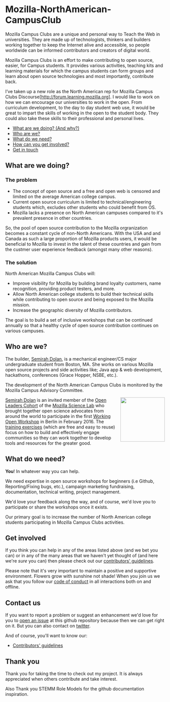 # Mozilla-NorthAmerican-CampusClub
Mozilla Campus Clubs are a unique and personal way to Teach the Web in universities. 
They are made up of technologists, thinkers and builders working together to keep the Internet alive and accessible, 
so people worldwide can be informed contributors and creators of digital world.

Mozilla Campus Clubs is an effort to make contributing to open source, easier, for Campus students. 
It provides various activities, teaching kits and learning materials for which the campus students can form groups and learn 
about open source technologies and most importantly, contribute back.

I’ve taken up a new role as the North American rep for Mozilla Campus Clubs Discourse[http://forum.learning.mozilla.org]. 
I would like to work on how we can encourage our universities to work in the open. 
From curriculum development, to the day to day student web use, 
it would be great to impart the skills of working in the open to the student body. 
They could also take these skills to their professional and personal lives.

* [What are we doing? (And why?)](#what-are-we-doing)
* [Who are we?](#who-are-we)
* [What do we need?](#what-do-we-need)
* [How can you get involved?](#get-involved)
* [Get in touch](#contact-us)

## What are we doing?

### The problem

* The concept of open source and a free and open web is censored and limited on the average American college campus.
* Current open source curriculum is limited to technical/engineering students which, excludes other students who could benefit from OS.
* Mozilla lacks a presence on North American campuses compared to it's prevalent presence in other countries.  

So, the pool of open source contribution to the Mozilla orgranization becomes a constant cycle of non-North Americans.
With the USA and and Canada as such a large proportion of Mozilla products users, it would be beneficial to Mozilla
to invest in the talent of these countries and gain from the custmer user experience feedback (amongst many other reasons).

### The solution

North American Mozilla Campus Clubs will:

* Improve visibility for Mozilla by building brand loyalty customers, name recognition, providing product testers, and more. 
* Allow North American college students to build their technical skills while contributing to open source and being exposed to the Mozilla mission. 
* Increase the geographic diversity of Mozilla contributors.

The goal is to build a set of inclusive workshops that can be continued annually so that a healthy cycle of open source contribution continues on various campuses. 

## Who are we?
The builder, [Semirah Dolan][link_semirahdolan], is a mechanical engineer/CS major undergraduate student from Boston, MA. She works on various Mozilla open source projects
and side activities like; Java app & web development, hackathons, conferences (Grace Hopper, NSBE, etc.).

The development of the North American Campus Clubs is monitored by the Mozilla Campus Advisory Committee.

<a href="https://www.mozillascience.org/about">
  <img
    src="http://mozillascience.github.io/working-open-workshop/assets/images/science-fox.svg"
    align="right"
    width=140
  </img>
</a>

[Semirah Dolan][link_semirahdolan] is an invited member of the [Open Leaders Cohort][link_openleaderscohort]
of the [Mozilla Science Lab][link_mozsci] who brought together open science advocates from around the world to 
participate in the first [Working Open Workshop][link_mozwow] in Berlin in February 2016. 
The [training exercises][link_mozwow] (which are free and easy to reuse) focus on how to build and effectively engage communities 
so they can work together to develop tools and resources for the greater good.

## What do we need?

**You**! In whatever way you can help.

We need expertise in open source workshops for beginners (i.e Github, Reporting/Fixing bugs, etc.), campaign marketing
fundraising, documentation, technical writing, project management.

We'd love your feedback along the way, and of course, we'd love you to participate or share the workshops once it exists.

Our primary goal is to increase the number of North American college students participating in Mozilla Campus Clubs activities.  

## Get involved

If you think you can help in any of the areas listed above (and we bet you can) or in any of the many areas that we 
haven't yet thought of (and here we're *sure* you can) then please check out our 
[contributors' guidelines](CONTRIBUTING.md).

Please note that it's very important to maintain a positive and supportive environment. Flowers grow with sunshine not shade! 
When you join us we ask that you follow our [code of conduct](CODE_OF_CONDUCT.md) in all interactions both on and offline.


## Contact us

If you want to report a problem or suggest an enhancement we'd love for you to 
[open an issue](../../issues) at this github repository because then we can get right on it. 
But you can also contact  on [twitter](https://twitter.com/semirahd).



And of course, you'll want to know our:

* [Contributors' guidelines](CONTRIBUTING.md)


## Thank you

Thank you for taking the time to check out my project. It is always appreciated when others contribute and take interest.

Also Thank you STEMM Role Models for the github documentation inspiration.


[link_semirahdolan]: https://soundofcharm.blogspot.com/
[link_openleaderscohort]: https://www.mozillascience.org/wow-introducing-working-open-workshops-and-the-open-leaders-cohort
[link_mozsci]: https://www.mozillascience.org/about
[link_mozwow]: http://mozillascience.github.io/working-open-workshop/index.html
[link_researchfox]: http://mozillascience.github.io/working-open-workshop/assets/images/science-fox.svg

